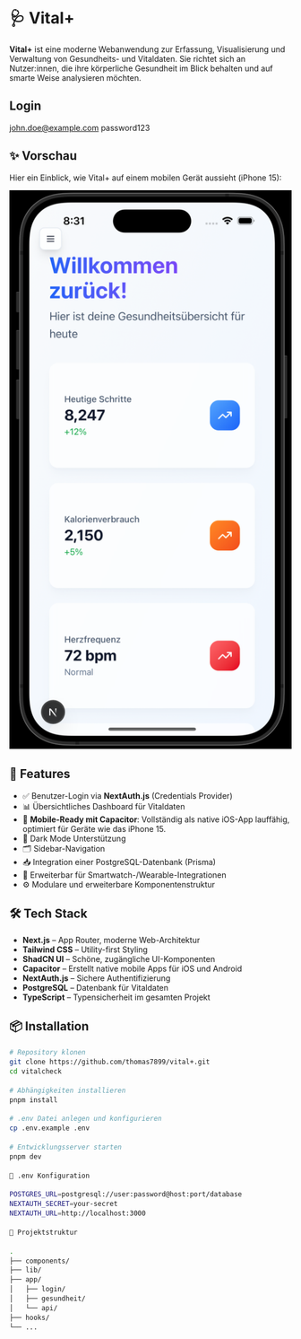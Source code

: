 # 🩺 Vital+

**Vital+** ist eine moderne Webanwendung zur Erfassung, Visualisierung und Verwaltung von Gesundheits- und Vitaldaten. Sie richtet sich an Nutzer:innen, die ihre körperliche Gesundheit im Blick behalten und auf smarte Weise analysieren möchten.

## Login ##
john.doe@example.com
password123

## ✨ Vorschau

Hier ein Einblick, wie Vital+ auf einem mobilen Gerät aussieht (iPhone 15):

![Vital+ auf dem iPhone 15](docs/screenshot-iphone-15.png)

## 🚀 Features

- ✅ Benutzer-Login via **NextAuth.js** (Credentials Provider)
- 📊 Übersichtliches Dashboard für Vitaldaten
- 📱 **Mobile-Ready mit Capacitor**: Vollständig als native iOS-App lauffähig, optimiert für Geräte wie das iPhone 15.
- 🌙 Dark Mode Unterstützung
- 🗂 Sidebar-Navigation
- 📥 Integration einer PostgreSQL-Datenbank (Prisma)
- 💉 Erweiterbar für Smartwatch-/Wearable-Integrationen
- ⚙️ Modulare und erweiterbare Komponentenstruktur

## 🛠️ Tech Stack

- **Next.js** – App Router, moderne Web-Architektur
- **Tailwind CSS** – Utility-first Styling
- **ShadCN UI** – Schöne, zugängliche UI-Komponenten
- **Capacitor** – Erstellt native mobile Apps für iOS und Android
- **NextAuth.js** – Sichere Authentifizierung
- **PostgreSQL** – Datenbank für Vitaldaten
- **TypeScript** – Typensicherheit im gesamten Projekt

## 📦 Installation

```bash
# Repository klonen
git clone https://github.com/thomas7899/vital+.git
cd vitalcheck

# Abhängigkeiten installieren
pnpm install

# .env Datei anlegen und konfigurieren
cp .env.example .env

# Entwicklungsserver starten
pnpm dev

🔐 .env Konfiguration

POSTGRES_URL=postgresql://user:password@host:port/database
NEXTAUTH_SECRET=your-secret
NEXTAUTH_URL=http://localhost:3000

📁 Projektstruktur

.
├── components/
├── lib/
├── app/
│   ├── login/
│   ├── gesundheit/
│   └── api/
├── hooks/
└── ...
